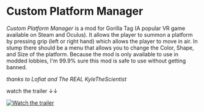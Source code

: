 # Custom Platform Manager

*Custom Platform Manager* is a mod for Gorilla Tag (A popular VR game available on Steam and Oculus). It allows the player to summon a platform by pressing grip (left or right hand) which allows the player to move in air. In stump there should be a menu that allows you to change the Color, Shape, and Size of the platform. Because the mod is only available to use in modded lobbies, I'm 99.9% sure this mod is safe to use without getting banned.


*thanks to Lofiat and The REAL KyleTheScientist*

watch the trailer ↓↓

[![Watch the trailer](https://img.youtube.com/vi/lyGcfqRgPvk/hqdefault.jpg)](https://youtu.be/lyGcfqRgPvk)
